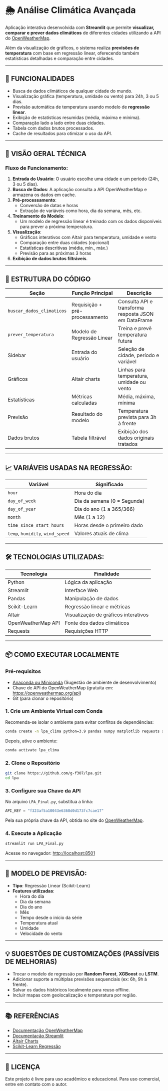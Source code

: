
# 🌦️ Análise Climática Avançada

Aplicação interativa desenvolvida com **Streamlit** que permite **visualizar, comparar e prever dados climáticos** de diferentes cidades utilizando a API do [OpenWeatherMap](https://openweathermap.org/api).

Além da visualização de gráficos, o sistema realiza **previsões de temperatura** com base em regressão linear, oferecendo também estatísticas detalhadas e comparação entre cidades.

---

## 📌 FUNCIONALIDADES

- Busca de dados climáticos de qualquer cidade do mundo.
- Visualização gráfica (temperatura, umidade ou vento) para 24h, 3 ou 5 dias.
- Previsão automática de temperatura usando modelo de **regressão linear**.
- Exibição de estatísticas resumidas (média, máxima e mínima).
- Comparação lado a lado entre duas cidades.
- Tabela com dados brutos processados.
- Cache de resultados para otimizar o uso da API.

---

## 🧠 VISÃO GERAL TÉCNICA

### Fluxo de Funcionamento:

1. **Entrada do Usuário**: O usuário escolhe uma cidade e um período (24h, 3 ou 5 dias).
2. **Busca de Dados**: A aplicação consulta a API OpenWeatherMap e armazena os dados em cache.
3. **Pré-processamento**:
   - Conversão de datas e horas
   - Extração de variáveis como hora, dia da semana, mês, etc.
4. **Treinamento do Modelo**:
   - Um modelo de regressão linear é treinado com os dados disponíveis para prever a próxima temperatura.
5. **Visualização**:
   - Gráficos interativos com Altair para temperatura, umidade e vento
   - Comparação entre duas cidades (opcional)
   - Estatísticas descritivas (média, mín., máx.)
   - Previsão para as próximas 3 horas
6. **Exibição de dados brutos filtráveis**.

---

## 📁 ESTRUTURA DO CÓDIGO

| Seção | Função Principal | Descrição |
|-------|------------------|-----------|
| `buscar_dados_climaticos` | Requisição + pré-processamento | Consulta API e transforma resposta JSON em DataFrame |
| `prever_temperatura` | Modelo de Regressão Linear | Treina e prevê temperatura futura |
| Sidebar | Entrada do usuário | Seleção de cidade, período e variável |
| Gráficos | Altair charts | Linhas para temperatura, umidade ou vento |
| Estatísticas | Métricas calculadas | Média, máxima, mínima |
| Previsão | Resultado do modelo | Temperatura prevista para 3h à frente |
| Dados brutos | Tabela filtrável | Exibição dos dados originais tratados |

---

## 📈 VARIÁVEIS USADAS NA REGRESSÃO:

| Variável | Significado |
|----------|-------------|
| `hour` | Hora do dia |
| `day_of_week` | Dia da semana (0 = Segunda) |
| `day_of_year` | Dia do ano (1 a 365/366) |
| `month` | Mês (1 a 12) |
| `time_since_start_hours` | Horas desde o primeiro dado |
| `temp`, `humidity`, `wind_speed` | Valores atuais de clima |

---

## 🛠️ TECNOLOGIAS UTILIZADAS:
  
| Tecnologia         | Finalidade                           |
|--------------------|--------------------------------------|
| Python             | Lógica da aplicação                  |
| Streamlit          | Interface Web                        |
| Pandas             | Manipulação de dados                 |
| Scikit-Learn       | Regressão linear e métricas          |
| Altair             | Visualização de gráficos interativos |
| OpenWeatherMap API | Fonte dos dados climáticos           |
| Requests           | Requisições HTTP                     |

---

## 📦 COMO EXECUTAR LOCALMENTE

### Pré-requisitos

- [Anaconda ou Miniconda](https://www.anaconda.com/) (Sugestão de ambiente de desenvolvimento)
- Chave de API do OpenWeatherMap (gratuita em: https://openweathermap.org/api)
- Git (para clonar o repositório)

### 1. Crie um Ambiente Virtual com Conda

Recomenda-se isolar o ambiente para evitar conflitos de dependências:

```bash
conda create -n lpa_clima python=3.9 pandas numpy matplotlib requests streamlit scikit-learn jupyter -y
```

Depois, ative o ambiente:

```bash
conda activate lpa_clima
```

### 2. Clone o Repositório

```bash
git clone https://github.com/g-f307/lpa.git
cd lpa
```

### 3. Configure sua Chave da API

No arquivo `LPA_Final.py`, substitua a linha:

```python
API_KEY = "f323af5a10043e6368d0d173fc7cae17"
```

Pela sua própria chave da API, obtida no site do [OpenWeatherMap](https://openweathermap.org/api).

### 4. Execute a Aplicação

```bash
streamlit run LPA_Final.py
```

Acesse no navegador: [http://localhost:8501](http://localhost:8501)

---

## 🧠 MODELO DE PREVISÃO:

- **Tipo**: Regressão Linear (Scikit-Learn)
- **Features utilizadas**:
  - Hora do dia
  - Dia da semana
  - Dia do ano
  - Mês
  - Tempo desde o início da série
  - Temperatura atual
  - Umidade
  - Velocidade do vento

---

## 💡 SUGESTÕES DE CUSTOMIZAÇÕES (PASSÍVEIS DE MELHORIAS)

- Trocar o modelo de regressão por **Random Forest**, **XGBoost** ou **LSTM**.
- Adicionar suporte a múltiplas previsões sequenciais (ex: 6h, 9h à frente).
- Salvar os dados históricos localmente para reuso offline.
- Incluir mapas com geolocalização e temperatura por região.

---

## 📚 REFERÊNCIAS

- [Documentação OpenWeatherMap](https://openweathermap.org/forecast5)
- [Documentação Streamlit](https://docs.streamlit.io/)
- [Altair Charts](https://altair-viz.github.io/)
- [Scikit-Learn Regressão](https://scikit-learn.org/stable/modules/linear_model.html)

---

## 📄 LICENÇA

Este projeto é livre para uso acadêmico e educacional. Para uso comercial, entre em contato com o autor.
